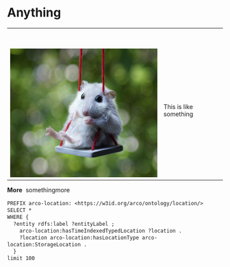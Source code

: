 <h1>Anything</h1> 

<table cellspacing="0">
<tbody>
<tr>
<td>
<p>&nbsp;</p> <img src="f3bb459e1ecb5f269032dc644f1681b4.png" style="width:400px;height:300px;"> 
</td>
<td>
<p>&nbsp;</p>

This is like something
</td>
</tr>
</tbody>
</table>

<p><strong>More</strong>&nbsp; somethingmore</p>

```SPARQL
PREFIX arco-location: <https://w3id.org/arco/ontology/location/>
SELECT *
WHERE {
  ?entity rdfs:label ?entityLabel ; 
    arco-location:hasTimeIndexedTypedLocation ?location .
    ?location arco-location:hasLocationType arco-location:StorageLocation .
  }
limit 100
```
